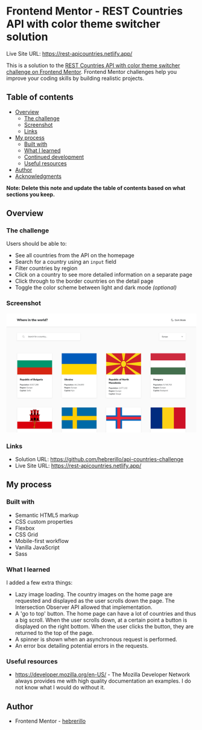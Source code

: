 # Frontend Mentor - REST Countries API with color theme switcher solution 

Live Site URL: https://rest-apicountries.netlify.app/

This is a solution to the [REST Countries API with color theme switcher challenge on Frontend Mentor](https://www.frontendmentor.io/challenges/rest-countries-api-with-color-theme-switcher-5cacc469fec04111f7b848ca). Frontend Mentor challenges help you improve your coding skills by building realistic projects.

## Table of contents

- [Overview](#overview)
  - [The challenge](#the-challenge)
  - [Screenshot](#screenshot)
  - [Links](#links)
- [My process](#my-process)
  - [Built with](#built-with)
  - [What I learned](#what-i-learned)
  - [Continued development](#continued-development)
  - [Useful resources](#useful-resources)
- [Author](#author)
- [Acknowledgments](#acknowledgments)

**Note: Delete this note and update the table of contents based on what sections you keep.**

## Overview

### The challenge

Users should be able to:

- See all countries from the API on the homepage
- Search for a country using an `input` field
- Filter countries by region
- Click on a country to see more detailed information on a separate page
- Click through to the border countries on the detail page
- Toggle the color scheme between light and dark mode *(optional)*

### Screenshot

![](./screenshot.png)

### Links

- Solution URL: https://github.com/hebrerillo/api-countries-challenge
- Live Site URL: https://rest-apicountries.netlify.app/

## My process

### Built with

- Semantic HTML5 markup
- CSS custom properties
- Flexbox
- CSS Grid
- Mobile-first workflow
- Vanilla JavaScript
- Sass

### What I learned

I added a few extra things:

- Lazy image loading. The country images on the home page are requested and displayed as the user scrolls down the page. The Intersection Observer API allowed that implementation.
- A 'go to top' button. The home page can have a lot of countries and thus a big scroll. When the user scrolls down, at a certain point a button is displayed on the right bottom. When the user clicks the button, they are returned to the top of the page.
- A spinner is shown when an asynchronous request is performed.
- An error box detailing potential errors in the requests.


### Useful resources

- https://developer.mozilla.org/en-US/ - The Mozilla Developer Network always provides me with high quality documentation an examples. I do not know what I would do without it.

## Author

- Frontend Mentor - [hebrerillo](https://www.frontendmentor.io/profile/hebrerillo)


